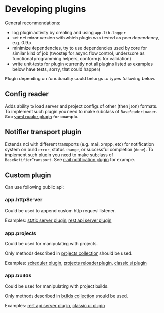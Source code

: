 
# Developing plugins

General recommendations:

* log plugin activity by creating and using `app.lib.logger`
* set nci minor version with which plugin was tested as peer dependency,
e.g. 0.9.x
* minimize dependencies, try to use dependencies used by core for similar
kind of job (twostep for async flow control, underscore as functional
programming helpers, conform.js for validation)
* write unit-tests for plugin (currently not all plugins listed as examples
below have tests, sorry, that could happen)

Plugin depending on functionality could belongs to types following below.

## Config reader

Adds ability to load server and project configs of other (then json) formats.
To implement such plugin you need to make subclass of `BaseReaderLoader`.
See [yaml reader plugin](https://github.com/node-ci/nci-yaml-reader)
for example.


## Notifier transport plugin

Extends nci with different transports (e.g. mail, xmpp, etc) for notification
system on build `error`, status `change`, or successful completion (`done`).
To implement such plugin you need to make subclass of `BaseNotifierTransport`.
See [mail notification plugin](https://github.com/node-ci/nci-mail-notification)
for example.


## Custom plugin

Can use following public api:


### app.httpServer

Could be used to append custom http request listener.

Examples:
[static server plugin](https://github.com/node-ci/nci-static-server),
[rest api server plugin](https://github.com/node-ci/nci-rest-api-server)


### app.projects

Could be used for manipulating with projects.

Only methods described in [projects collection](./projects-collection.md)
should be used.

Examples:
[scheduler plugin](https://github.com/node-ci/nci-scheduler),
[projects reloader plugin](https://github.com/node-ci/nci-projects-reloader),
[classic ui plugin](https://github.com/node-ci/nci-classic-ui)


### app.builds

Could be used for manipulating with project builds.

Only methods described in [builds collection](./builds-collection.md)
should be used.

Examples:
[rest api server plugin](https://github.com/node-ci/nci-rest-api-server),
[classic ui plugin](https://github.com/node-ci/nci-classic-ui)
